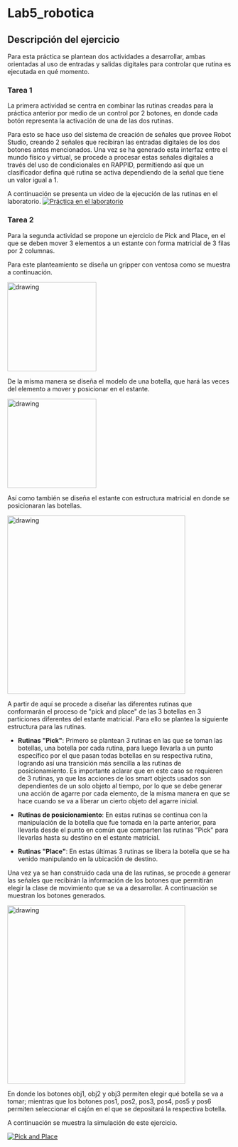 # Lab5_robotica

## Descripción del ejercicio

Para esta práctica se plantean dos actividades a desarrollar, ambas orientadas al uso de entradas y salidas digitales para controlar que rutina es ejecutada en qué momento.

### Tarea 1
La primera actividad se centra en combinar las rutinas creadas para la práctica anterior por medio de un control por 2 botones, en donde cada botón representa la activación de una de las dos rutinas.

Para esto se hace uso del sistema de creación de señales que provee Robot Studio, creando 2 señales que recibiran las entradas digitales de los dos botones antes mencionados. Una vez se ha generado esta interfaz entre el mundo físico y virtual, se procede a procesar estas señales digitales a través del uso de condicionales en RAPPID, permitiendo así que un clasificador defina qué rutina se activa dependiendo de la señal que tiene un valor igual a 1.


A continuación se presenta un video de la ejecución de las rutinas en el laboratorio.
[![Práctica en el laboratorio](https://img.youtube.com/vi/H6_FSDALVg4/0.jpg)](https://www.youtube.com/watch?v=H6_FSDALVg4 "Práctica en el laboratorio")


### Tarea 2
Para la segunda actividad se propone un ejercicio de Pick and Place, en el que se deben mover 3 elementos a un estante con forma matricial de 3 filas por 2 columnas.

Para este planteamiento se diseña un gripper con ventosa como se muestra a continuación.

<img src="https://i.postimg.cc/3NCLpB06/Ventosa.png" alt="drawing" width="200"/>

De la misma manera se diseña el modelo de una botella, que hará las veces del elemento a mover y posicionar en el estante.

<img src="https://i.postimg.cc/D0Kj8D0L/Botella.png" alt="drawing" width="200"/>

Así como también se diseña el estante con estructura matricial en donde se posicionaran las botellas.

<img src="https://i.postimg.cc/3w83DS4M/Estante.png" alt="drawing" width="400"/>

A partir de aquí se procede a diseñar las diferentes rutinas que conformarán el proceso de "pick and place" de las 3 botellas en 3 particiones diferentes del estante matricial. Para ello se plantea la siguiente estructura para las rutinas.

- **Rutinas "Pick"**:
Primero se plantean 3 rutinas en las que se toman las botellas, una botella por cada rutina, para luego llevarla a un punto específico por el que pasan todas botellas en su respectiva rutina, logrando así una transición más sencilla a las rutinas de posicionamiento. Es importante aclarar que en este caso se requieren de 3 rutinas, ya que las acciones de los smart objects usados son dependientes de un solo objeto al tiempo, por lo que se debe generar una acción de agarre por cada elemento, de la misma manera en que se hace cuando se va a liberar un cierto objeto del agarre inicial.

- **Rutinas de posicionamiento**:
En estas rutinas se continua con la manipulación de la botella que fue tomada en la parte anterior, para llevarla desde el punto en común que comparten las rutinas "Pick" para llevarlas hasta su destino en el estante matricial.

- **Rutinas "Place"**:
En estas últimas 3 rutinas se libera la botella que se ha venido manipulando en la ubicación de destino.


Una vez ya se han construido cada una de las rutinas, se procede a generar las señales que recibirán la información de los botones que permitirán elegir la clase de movimiento que se va a desarrollar. A continuación se muestran los botones generados.

<img src="https://i.postimg.cc/9XwHzRXY/Botones.jpg" alt="drawing" width="400"/>

En donde los botones obj1, obj2 y obj3 permiten elegir qué botella se va a tomar; mientras que los botones pos1, pos2, pos3, pos4, pos5 y pos6 permiten seleccionar el cajón en el que se depositará la respectiva botella.



A continuación se muestra la simulación de este ejercicio.

[![Pick and Place](https://img.youtube.com/vi/CJVA7OCdlIg/0.jpg)](https://www.youtube.com/watch?v=CJVA7OCdlIg "Pick and Place")



